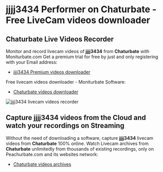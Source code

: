 # jjjj3434 Performer on Chaturbate - Free LiveCam videos downloader

## Chaturbate Live Videos Recorder

Monitor and record livecam videos of **jjjj3434** from **Chaturbate** with Moniturbate.com
Get a premium trial for free by just and only registering with your Email address:
* [jjjj3434 Premium videos downloader](https://moniturbate.com/request-demo-licence-key.html)

Free livecam videos downloader - Moniturbate Software:
* [Chaturbate videos downloader](https://moniturbate.com/moniturbate-download-software.html)

![jjjj3434 livecam videos recorder](https://peachurnet.com/templates/moniturbate-software.png)


## Capture jjjj3434 videos from the Cloud and watch your recordings on Streaming

Without the need of downloading a software, capture **jjjj3434** livecam videos from **Chaturbate** 100% online.
Watch Livecam archives from **Chaturbate** unlimitedly from thousands of existing recordings, only on Peachurbate.com and its websites network:
* [Chaturbate videos archives](https://peachurnet.com/)